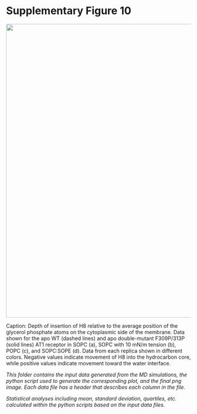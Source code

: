 # Supplementary Figure 10
<img src="Figure_S10.png" width="800"/>

Caption: Depth of insertion of H8 relative to the average position of the glycerol phosphate atoms on the cytoplasmic side of the membrane. Data shown for the apo WT (dashed lines) and apo double-mutant F309P/313P (solid lines) AT1 receptor in SOPC (a), SOPC with 10 mN/m tension (b), POPC (c), and SOPC:SOPE (d). Data from each replica shown in different colors. Negative values indicate movement of H8 into the hydrocarbon core, while positive values indicate movement toward the water interface.

*This folder contains the input data generated from the MD simulations, the python script used to generate the corresponding plot, and the final png image. Each data file has a header that describes each column in the file.*

*Statistical analyses including mean, standard deviation, quartiles, etc. calculated within the python scripts based on the input data files.*
